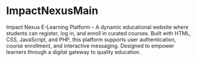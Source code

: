 # ImpactNexusMain
Impact Nexus E-Learning Platform – A dynamic educational website where students can register, log in, and enroll in curated courses. Built with HTML, CSS, JavaScript, and PHP, this platform supports user authentication, course enrollment, and interactive messaging. Designed to empower learners through a digital gateway to quality education.
